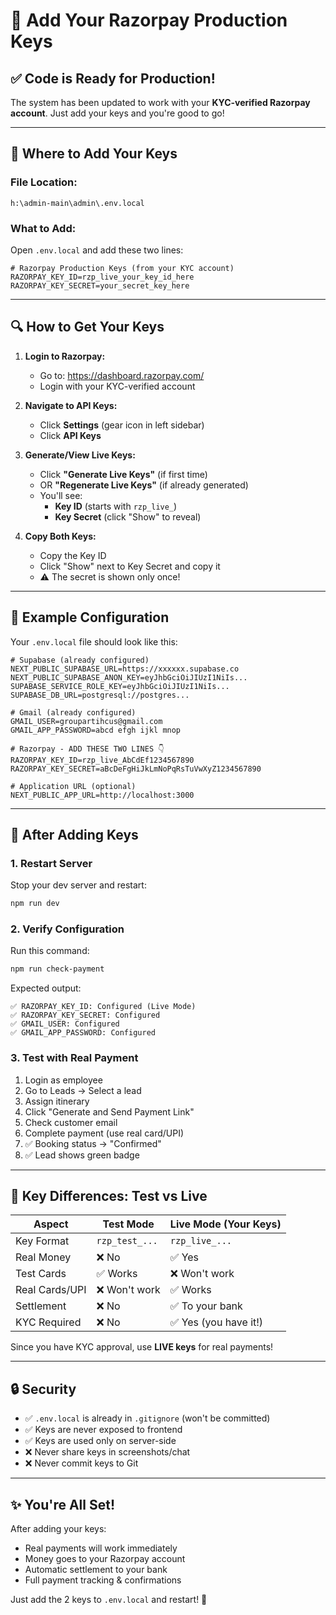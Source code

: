 # 🔑 Add Your Razorpay Production Keys

## ✅ Code is Ready for Production!

The system has been updated to work with your **KYC-verified Razorpay account**. Just add your keys and you're good to go!

---

## 📍 Where to Add Your Keys

### File Location:
```
h:\admin-main\admin\.env.local
```

### What to Add:

Open `.env.local` and add these two lines:

```env
# Razorpay Production Keys (from your KYC account)
RAZORPAY_KEY_ID=rzp_live_your_key_id_here
RAZORPAY_KEY_SECRET=your_secret_key_here
```

---

## 🔍 How to Get Your Keys

1. **Login to Razorpay:**
   - Go to: https://dashboard.razorpay.com/
   - Login with your KYC-verified account

2. **Navigate to API Keys:**
   - Click **Settings** (gear icon in left sidebar)
   - Click **API Keys**

3. **Generate/View Live Keys:**
   - Click **"Generate Live Keys"** (if first time)
   - OR **"Regenerate Live Keys"** (if already generated)
   - You'll see:
     - **Key ID** (starts with `rzp_live_`)
     - **Key Secret** (click "Show" to reveal)

4. **Copy Both Keys:**
   - Copy the Key ID
   - Click "Show" next to Key Secret and copy it
   - ⚠️ The secret is shown only once!

---

## 📝 Example Configuration

Your `.env.local` file should look like this:

```env
# Supabase (already configured)
NEXT_PUBLIC_SUPABASE_URL=https://xxxxxx.supabase.co
NEXT_PUBLIC_SUPABASE_ANON_KEY=eyJhbGciOiJIUzI1NiIs...
SUPABASE_SERVICE_ROLE_KEY=eyJhbGciOiJIUzI1NiIs...
SUPABASE_DB_URL=postgresql://postgres...

# Gmail (already configured)
GMAIL_USER=groupartihcus@gmail.com
GMAIL_APP_PASSWORD=abcd efgh ijkl mnop

# Razorpay - ADD THESE TWO LINES 👇
RAZORPAY_KEY_ID=rzp_live_AbCdEf1234567890
RAZORPAY_KEY_SECRET=aBcDeFgHiJkLmNoPqRsTuVwXyZ1234567890

# Application URL (optional)
NEXT_PUBLIC_APP_URL=http://localhost:3000
```

---

## 🔄 After Adding Keys

### 1. Restart Server

Stop your dev server and restart:
```bash
npm run dev
```

### 2. Verify Configuration

Run this command:
```bash
npm run check-payment
```

Expected output:
```
✅ RAZORPAY_KEY_ID: Configured (Live Mode)
✅ RAZORPAY_KEY_SECRET: Configured
✅ GMAIL_USER: Configured
✅ GMAIL_APP_PASSWORD: Configured
```

### 3. Test with Real Payment

1. Login as employee
2. Go to Leads → Select a lead
3. Assign itinerary
4. Click "Generate and Send Payment Link"
5. Check customer email
6. Complete payment (use real card/UPI)
7. ✅ Booking status → "Confirmed"
8. ✅ Lead shows green badge

---

## 🎯 Key Differences: Test vs Live

| Aspect | Test Mode | Live Mode (Your Keys) |
|--------|-----------|----------------------|
| Key Format | `rzp_test_...` | `rzp_live_...` |
| Real Money | ❌ No | ✅ Yes |
| Test Cards | ✅ Works | ❌ Won't work |
| Real Cards/UPI | ❌ Won't work | ✅ Works |
| Settlement | ❌ No | ✅ To your bank |
| KYC Required | ❌ No | ✅ Yes (you have it!) |

Since you have KYC approval, use **LIVE keys** for real payments!

---

## 🔒 Security

- ✅ `.env.local` is already in `.gitignore` (won't be committed)
- ✅ Keys are never exposed to frontend
- ✅ Keys are used only on server-side
- ❌ Never share keys in screenshots/chat
- ❌ Never commit keys to Git

---

## ✨ You're All Set!

After adding your keys:
- Real payments will work immediately
- Money goes to your Razorpay account
- Automatic settlement to your bank
- Full payment tracking & confirmations

Just add the 2 keys to `.env.local` and restart! 🚀





